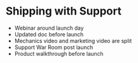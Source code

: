 # Shipping with Support

* Webinar around launch day
* Updated doc before launch
* Mechanics video and marketing video are split
* Support War Room post launch
* Product walkthrough before launch
